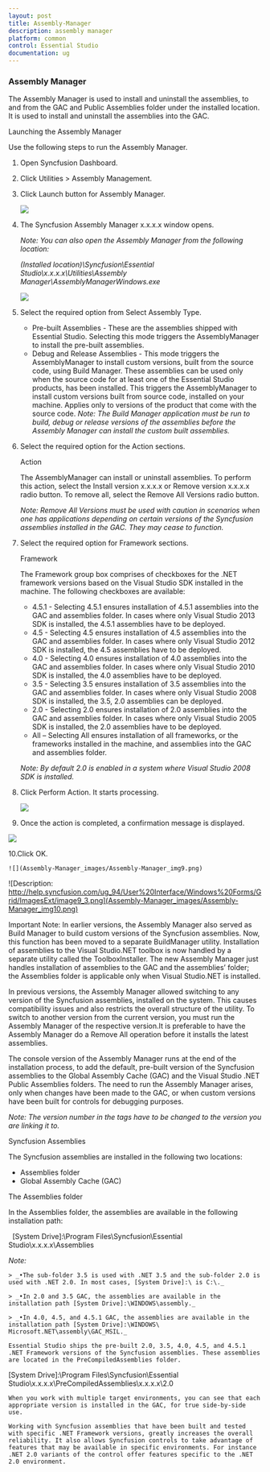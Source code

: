 ```yaml
---
layout: post
title: Assembly-Manager
description: assembly manager
platform: common
control: Essential Studio
documentation: ug
---
```


### Assembly Manager

The Assembly Manager is used to install and uninstall the assemblies, to and from the GAC and Public Assemblies folder under the installed location. It is used to install and uninstall the assemblies into the GAC.

Launching the Assembly Manager 

Use the following steps to run the Assembly Manager.

1. Open Syncfusion Dashboard.
2. Click Utilities > Assembly Management.
3. Click Launch button for Assembly Manager.
   
   ![](Assembly-Manager_images/Assembly-Manager_img1.png)





4. The Syncfusion Assembly Manager x.x.x.x window opens.
   
   _Note: You can also open the Assembly Manager from the following location:_ 

   _(Installed location)\Syncfusion\Essential Studio\x.x.x.x\Utilities\Assembly Manager\AssemblyManagerWindows.exe_ 

    ![](Assembly-Manager_images/Assembly-Manager_img3.png)





5. Select the required option from Select Assembly Type.
   * Pre-built Assemblies - These are the assemblies shipped with Essential Studio. Selecting this mode triggers the AssemblyManager to install the pre-built assemblies. 
   * Debug and Release Assemblies - This mode triggers the AssemblyManager to install custom versions, built from the source code, using Build Manager. These assemblies can be used only when the source code for at least one of the Essential Studio products, has been installed. This triggers the AssemblyManager to install custom versions built from source code, installed on your machine. Applies only to versions of the product that come with the source code.
   _Note: The Build Manager application must be run to build, debug or release versions of the assemblies before the Assembly Manager can install the custom built assemblies._



6. Select the required option for the Action sections.

   Action

   The AssemblyManager can install or uninstall assemblies. To perform this action, select the Install version x.x.x.x or Remove version x.x.x.x radio button. To remove all, select the Remove All Versions radio button.
   
   _Note: Remove All Versions must be used with caution in scenarios when one has applications depending on certain versions of the Syncfusion assemblies installed in the GAC. They may cease to function._



7. Select the required option for Framework sections. 

   Framework

   The Framework group box comprises of checkboxes for the .NET framework versions based on the Visual Studio SDK installed in the machine. The following checkboxes are available:

   * 4.5.1 - Selecting 4.5.1 ensures installation of 4.5.1 assemblies into the GAC and assemblies folder. In cases where only Visual Studio 2013 SDK is installed, the 4.5.1 assemblies have to be deployed.
   * 4.5 - Selecting 4.5 ensures installation of 4.5 assemblies into the GAC and assemblies folder. In cases where only Visual Studio 2012 SDK is installed, the 4.5 assemblies have to be deployed.
   * 4.0 - Selecting 4.0 ensures installation of 4.0 assemblies into the GAC and assemblies folder. In cases where only Visual Studio 2010 SDK is installed, the 4.0 assemblies have to be deployed.
   * 3.5 - Selecting 3.5 ensures installation of 3.5 assemblies into the GAC and assemblies folder. In cases where only Visual Studio 2008 SDK is installed, the 3.5, 2.0 assemblies can be deployed.
   * 2.0 - Selecting 2.0 ensures installation of 2.0 assemblies into the GAC and assemblies folder. In cases where only Visual Studio 2005 SDK is installed, the 2.0 assemblies have to be deployed.
   * All – Selecting All ensures installation of all frameworks, or the frameworks installed in the machine, and assemblies into the GAC and assemblies folder.
   
   _Note: By default 2.0 is enabled in a system where Visual Studio 2008 SDK is installed._



8. Click Perform Action. It starts processing.



   ![](Assembly-Manager_images/Assembly-Manager_img7.png)





9. Once the action is completed, a confirmation message is displayed.



  ![](Assembly-Manager_images/Assembly-Manager_img8.png)


10.Click OK.
    
	![](Assembly-Manager_images/Assembly-Manager_img9.png)
   
   ![Description: http://help.syncfusion.com/ug_94/User%20Interface/Windows%20Forms/Grid/ImagesExt/image9_3.png](Assembly-Manager_images/Assembly-Manager_img10.png)

   Important Note: In earlier versions, the Assembly Manager also served as Build Manager to build custom versions of the Syncfusion assemblies. Now, this function has been moved to a separate BuildManager utility. Installation of assemblies to the Visual Studio.NET toolbox is now handled by a separate utility called the ToolboxInstaller. The new Assembly Manager just handles installation of assemblies to the GAC and the assemblies’ folder; the Assemblies folder is applicable only when Visual Studio.NET is installed.

   In previous versions, the Assembly Manager allowed switching to any version of the Syncfusion assemblies, installed on the system. This causes compatibility issues and also restricts the overall structure of the utility. To switch to another version from the current version, you must run the Assembly Manager of the respective version.It is preferable to have the Assembly Manager do a Remove All operation before it installs the latest assemblies. 

   The console version of the Assembly Manager runs at the end of the installation process, to add the default, pre-built version of the Syncfusion assemblies to the Global Assembly Cache (GAC) and the Visual Studio .NET Public Assemblies folders. The need to run the Assembly Manager arises, only when changes have been made to the GAC, or when custom versions have been built for controls for debugging purposes.
   
   _Note: The version number in the tags have to be changed to the version you are linking it to._

   Syncfusion Assemblies

   The Syncfusion assemblies are installed in the following two locations: 

   * Assemblies folder
   * Global Assembly Cache (GAC)

   The Assemblies folder

   In the Assemblies folder, the assemblies are available in the following installation path:

   [System Drive]:\Program Files\Syncfusion\Essential Studio\x.x.x.x\Assemblies

   _Note:_

    > _•The sub-folder 3.5 is used with .NET 3.5 and the sub-folder 2.0 is used with .NET 2.0. In most cases, [System Drive]:\ is C:\._

    > _•In 2.0 and 3.5 GAC, the assemblies are available in the installation path [System Drive]:\WINDOWS\assembly._

    > _•In 4.0, 4.5, and 4.5.1 GAC, the assemblies are available in the installation path [System Drive]:\WINDOWS\ Microsoft.NET\assembly\GAC_MSIL._

    Essential Studio ships the pre-built 2.0, 3.5, 4.0, 4.5, and 4.5.1 .NET Framework versions of the Syncfusion assemblies. These assemblies are located in the PreCompiledAssemblies folder.        

   [System Drive]:\Program Files\Syncfusion\Essential Studio\x.x.x.x\PreCompiledAssemblies\x.x.x.x\2.0 

    When you work with multiple target environments, you can see that each appropriate version is installed in the GAC, for true side-by-side use.

    Working with Syncfusion assemblies that have been built and tested with specific .NET Framework versions, greatly increases the overall reliability. It also allows Syncfusion controls to take advantage of features that may be available in specific environments. For instance .NET 2.0 variants of the control offer features specific to the .NET 2.0 environment.

